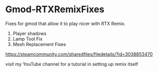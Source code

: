# Gmod-RTXRemixFixes

Fixes for gmod that allow it to play nicer with RTX Remix.

1. Player shadows
2. Lamp Tool Fix
3. Mesh Replacement Fixes

https://steamcommunity.com/sharedfiles/filedetails/?id=3038853470

visit my YouTube channel for a tutorial in setting up remix itself